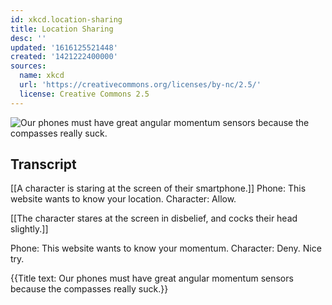 ```yaml
---
id: xkcd.location-sharing
title: Location Sharing
desc: ''
updated: '1616125521448'
created: '1421222400000'
sources:
  name: xkcd
  url: 'https://creativecommons.org/licenses/by-nc/2.5/'
  license: Creative Commons 2.5
---
```

![Our phones must have great angular momentum sensors because the compasses really suck.](https://imgs.xkcd.com/comics/location_sharing.png)

## Transcript
[[A character is staring at the screen of their smartphone.]]
Phone: This website wants to know your location.
Character: Allow.

[[The character stares at the screen in disbelief, and cocks their head slightly.]]

Phone: This website wants to know your momentum.
Character: Deny. Nice try.

{{Title text: Our phones must have great angular momentum sensors because the compasses really suck.}}
